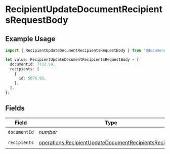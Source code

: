 # RecipientUpdateDocumentRecipientsRequestBody

## Example Usage

```typescript
import { RecipientUpdateDocumentRecipientsRequestBody } from "@documenso/sdk-typescript/models/operations";

let value: RecipientUpdateDocumentRecipientsRequestBody = {
  documentId: 7732.59,
  recipients: [
    {
      id: 5676.93,
    },
  ],
};
```

## Fields

| Field                                                                                                                              | Type                                                                                                                               | Required                                                                                                                           | Description                                                                                                                        |
| ---------------------------------------------------------------------------------------------------------------------------------- | ---------------------------------------------------------------------------------------------------------------------------------- | ---------------------------------------------------------------------------------------------------------------------------------- | ---------------------------------------------------------------------------------------------------------------------------------- |
| `documentId`                                                                                                                       | *number*                                                                                                                           | :heavy_check_mark:                                                                                                                 | N/A                                                                                                                                |
| `recipients`                                                                                                                       | [operations.RecipientUpdateDocumentRecipientsRecipients](../../models/operations/recipientupdatedocumentrecipientsrecipients.md)[] | :heavy_check_mark:                                                                                                                 | N/A                                                                                                                                |